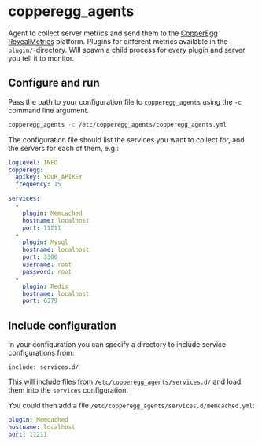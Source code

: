 copperegg_agents
================
Agent to collect server metrics and send them to the [CopperEgg RevealMetrics](http://copperegg.com/) platform.
Plugins for different metrics available in the `plugin/`-directory.
Will spawn a child process for every plugin and server you tell it to monitor.

Configure and run
-----------------
Pass the path to your configuration file to `copperegg_agents` using the `-c` command line argument.
```sh
copperegg_agents -c /etc/copperegg_agents/copperegg_agents.yml
```

The configuration file should list the services you want to collect for, and the servers for each of them, e.g.:
```yml
loglevel: INFO
copperegg:
  apikey: YOUR_APIKEY
  frequency: 15

services:
  -
    plugin: Memcached
    hostname: localhost
    port: 11211
  -
    plugin: Mysql
    hostname: localhost
    port: 3306
    username: root
    password: root
  -
    plugin: Redis
    hostname: localhost
    port: 6379
```

Include configuration
---------------------
In your configuration you can specify a directory to include service configurations from:
```
include: services.d/
```
This will include files from `/etc/copperegg_agents/services.d/` and load them into the `services` configuration.

You could then add a file `/etc/copperegg_agents/services.d/memcached.yml`:
```yml
plugin: Memcached
hostname: localhost
port: 11211
```

